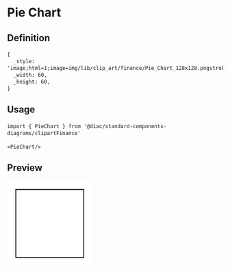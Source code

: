# Pie Chart

## Definition

```
{
  _style: 'image;html=1;image=img/lib/clip_art/finance/Pie_Chart_128x128.pngstrokeColor=none;',
  _width: 60,
  _height: 60,
}
```

## Usage

```
import { PieChart } from '@diac/standard-components-diagrams/clipartFinance'

<PieChart/>
```

## Preview

<img src="./pie-chart.png" width="200"/>
